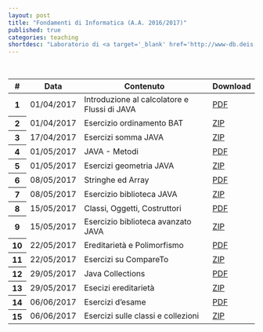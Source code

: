 ```yaml
---
layout: post
title: "Fondamenti di Informatica (A.A. 2016/2017)"
published: true
categories: teaching
shortdesc: "Laboratorio di <a target='_blank' href='http://www-db.deis.unibo.it/courses/FIT1-AK/'>fondamenti di informatica</a>, corso in lingua italiana, il laboratorio si svolge utilizzando il linguaggio di programmazione orientata agli oggetti: Java. Il corso è rivolto alla classe del primo anno della triennale in Ingegneria Gestionale, facoltà di Ingegneria, cognomi dalla A alla K comprese."
---
```


<table class="table"> 

 <thead> 
  <tr> 
   <th>#</th> 
   <th>Data</th> 
   <th>Contenuto</th>
   <th>Download</th>
  </tr> 
 </thead> 

 <tbody>             

  <tr> 
   <th scope="row">1</th> 
   <td>01/04/2017</td> 
   <td>Introduzione al calcolatore e Flussi di JAVA</td> 
   <td><a target="_blank" href="assets/teaching/slides/java/001-Introduzione_Calcolatore_Java.pdf">PDF</a></td>
  </tr> 

  <tr> 
   <th scope="row">2</th> 
   <td>01/04/2017</td> 
   <td>Esercizio ordinamento BAT</td> 
   <td><a target="_blank" href="assets/teaching/esercizi/java/001-Order_bat.zip">ZIP</a></td>
  </tr>

  <tr> 
   <th scope="row">3</th> 
   <td>17/04/2017</td> 
   <td>Esercizi somma JAVA</td> 
   <td><a target="_blank" href="assets/teaching/esercizi/java/002-Sum.zip">ZIP</a></td>
  </tr> 

  <tr> 
   <th scope="row">4</th> 
   <td>01/05/2017</td> 
   <td>JAVA - Metodi</td> 
   <td><a target="_blank" href="assets/teaching/slides/java/002-Java_Methods.pdf">PDF</a></td>
  </tr> 

  <tr> 
   <th scope="row">5</th> 
   <td>01/05/2017</td> 
   <td>Esercizi geometria JAVA</td> 
   <td><a target="_blank" href="assets/teaching/esercizi/java/003-Geometry.zip">ZIP</a></td>
  </tr> 

  <tr> 
   <th scope="row">6</th> 
   <td>08/05/2017</td> 
   <td>Stringhe ed Array</td> 
   <td><a target="_blank" href="assets/teaching/slides/java/003-Java_Strings.pdf">PDF</a></td>
  </tr> 
 
  <tr> 
   <th scope="row">7</th> 
   <td>08/05/2017</td> 
   <td>Esercizio biblioteca JAVA</td> 
   <td><a target="_blank" href="assets/teaching/esercizi/java/004-Simple_Library.zip">ZIP</a></td>
  </tr> 

  <tr> 
   <th scope="row">8</th> 
   <td>15/05/2017</td> 
   <td>Classi, Oggetti, Costruttori</td> 
   <td><a target="_blank" href="assets/teaching/slides/java/004-Java_Class.pdf">PDF</a></td>
  </tr> 

  <tr> 
   <th scope="row">9</th> 
   <td>15/05/2017</td> 
   <td>Esercizio biblioteca avanzato JAVA</td> 
   <td><a target="_blank" href="assets/teaching/esercizi/java/005-Advanced_Library.zip">ZIP</a></td>
  </tr> 

  <tr> 
    <th scope="row">10</th> 
    <td>22/05/2017</td> 
    <td>Ereditarietà e Polimorfismo</td> 
    <td><a target="_blank" href="assets/teaching/slides/java/005-Java_Polimorfismo.pdf">PDF</a></td>
  </tr> 

  <tr> 
    <th scope="row">11</th> 
    <td>22/05/2017</td> 
    <td>Esercizi su CompareTo</td> 
    <td><a target="_blank" href="assets/teaching/esercizi/java/006-CompareTo.zip">ZIP</a></td>
  </tr> 

  <tr> 
    <th scope="row">12</th> 
    <td>29/05/2017</td> 
    <td>Java Collections</td> 
    <td><a target="_blank" href="assets/teaching/slides/java/006-Java_Collections.pdf">PDF</a></td>
  </tr> 

  <tr> 
    <th scope="row">13</th> 
    <td>29/05/2017</td> 
    <td>Esecizi ereditarietà</td> 
    <td><a target="_blank" href="assets/teaching/esercizi/java/007-Ereditarieta.zip">ZIP</a></td>
  </tr> 

  <tr> 
    <th scope="row">14</th> 
    <td>06/06/2017</td> 
    <td>Esercizi d’esame</td> 
    <td><a target="_blank" href="assets/teaching/slides/java/007-Esercizi_Esame.pdf">PDF</a></td>
  </tr> 

  <tr> <th scope="row">15</th> 
    <td>06/06/2017</td> 
    <td>Esercizi sulle classi e collezioni</td> 
    <td><a target="_blank" href="assets/teaching/esercizi/java/008-Class_Collections.zip">ZIP</a></td>
  </tr> 

  </tbody> 

</table>
